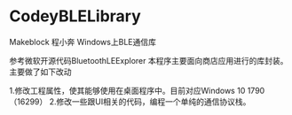 # CodeyBLELibrary
Makeblock 程小奔 Windows上BLE通信库

参考微软开源代码BluetoothLEExplorer 本程序主要面向商店应用进行的库封装。主要做了如下改动

1.修改工程属性，使其能够使用在桌面程序中。目前对应Windows 10 1790（16299）
2.修改一些跟UI相关的代码，编程一个单纯的通信协议栈。
